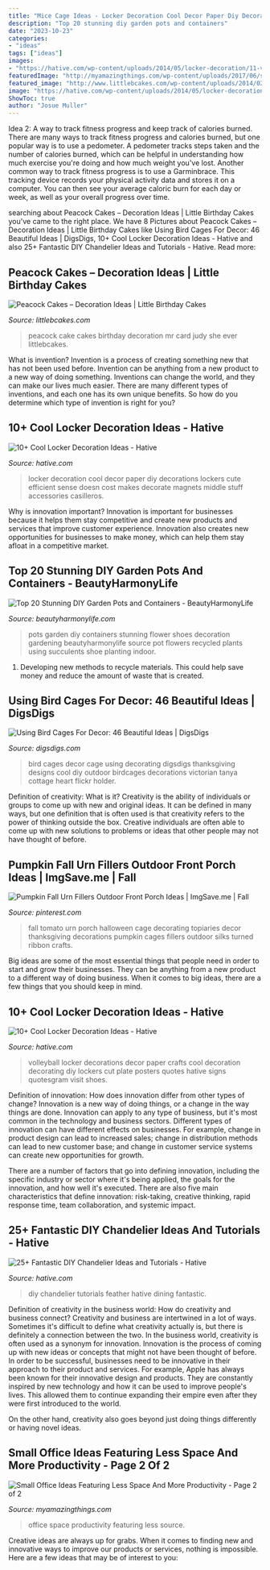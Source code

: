 ```yaml
---
title: "Mice Cage Ideas - Locker Decoration Cool Decor Paper Diy Decorations Lockers Cute Efficient Sense Doesn Cost Makes Decorate Magnets Middle Stuff Accessories Casilleros"
description: "Top 20 stunning diy garden pots and containers"
date: "2023-10-23"
categories:
- "ideas"
tags: ["ideas"]
images:
- "https://hative.com/wp-content/uploads/2014/05/locker-decoration/11-volleyball-paper-plate.jpg"
featuredImage: "http://myamazingthings.com/wp-content/uploads/2017/06/small-home-office-7.jpg"
featured_image: "http://www.littlebcakes.com/wp-content/uploads/2014/02/Peacock-Cake-Images.jpg"
image: "https://hative.com/wp-content/uploads/2014/05/locker-decoration/4-contact-paper-locker-decoration.jpg"
ShowToc: true
author: "Josue Muller"
---
```



Idea 2: A way to track fitness progress and keep track of calories burned.
There are many ways to track fitness progress and calories burned, but one popular way is to use a pedometer. A pedometer tracks steps taken and the number of calories burned, which can be helpful in understanding how much exercise you're doing and how much weight you've lost. Another common way to track fitness progress is to use a Garminbrace. This tracking device records your physical activity data and stores it on a computer. You can then see your average caloric burn for each day or week, as well as your overall progress over time.

	

		
searching about Peacock Cakes – Decoration Ideas | Little Birthday Cakes you've came to the right place. We have 8 Pictures about Peacock Cakes – Decoration Ideas | Little Birthday Cakes like Using Bird Cages For Decor: 46 Beautiful Ideas | DigsDigs, 10+ Cool Locker Decoration Ideas - Hative and also 25+ Fantastic DIY Chandelier Ideas and Tutorials - Hative. Read more:
		
    
## Peacock Cakes – Decoration Ideas | Little Birthday Cakes

<img loading=lazy src="http://www.littlebcakes.com/wp-content/uploads/2014/02/Peacock-Cake-Images.jpg" onerror="this.onerror=null;this.src='https://tse4.mm.bing.net/th?id=OIP.rlo_YCzMhVEKUNdVZOMReQHaMr&amp;pid=15.1';" alt="Peacock Cakes – Decoration Ideas | Little Birthday Cakes">

_Source: littlebcakes.com_

>peacock cake cakes birthday decoration mr card judy she ever littlebcakes. 

	

What is invention?
Invention is a process of creating something new that has not been used before. Invention can be anything from a new product to a new way of doing something. Inventions can change the world, and they can make our lives much easier. There are many different types of inventions, and each one has its own unique benefits. So how do you determine which type of invention is right for you?

    
## 10+ Cool Locker Decoration Ideas - Hative

<img loading=lazy src="https://hative.com/wp-content/uploads/2014/05/locker-decoration/4-contact-paper-locker-decoration.jpg" onerror="this.onerror=null;this.src='https://tse2.mm.bing.net/th?id=OIP.OKAdD3z3iR9AekLOzqiHPQHaJ6&amp;pid=15.1';" alt="10+ Cool Locker Decoration Ideas - Hative">

_Source: hative.com_

>locker decoration cool decor paper diy decorations lockers cute efficient sense doesn cost makes decorate magnets middle stuff accessories casilleros. 

	

Why is innovation important?
Innovation is important for businesses because it helps them stay competitive and create new products and services that improve customer experience. Innovation also creates new opportunities for businesses to make money, which can help them stay afloat in a competitive market.

    
## Top 20 Stunning DIY Garden Pots And Containers - BeautyHarmonyLife

<img loading=lazy src="https://beautyharmonylife.com/wp-content/uploads/2014/03/Gardening-Flower-Pots-Decoration-Ideas-with-shoes.jpg" onerror="this.onerror=null;this.src='https://tse2.mm.bing.net/th?id=OIP.Xkih-Qc1nAwsD6QrN0CIeAHaFi&amp;pid=15.1';" alt="Top 20 Stunning DIY Garden Pots and Containers - BeautyHarmonyLife">

_Source: beautyharmonylife.com_

>pots garden diy containers stunning flower shoes decoration gardening beautyharmonylife source pot flowers recycled plants using succulents shoe planting indoor. 

	

1. Developing new methods to recycle materials. This could help save money and reduce the amount of waste that is created.

    
## Using Bird Cages For Decor: 46 Beautiful Ideas | DigsDigs

<img loading=lazy src="http://www.digsdigs.com/photos/using-bird-cages-for-home-decor-beautiful-ideas-34.jpg" onerror="this.onerror=null;this.src='https://tse4.mm.bing.net/th?id=OIP.vKfGM8PBHlRIb2iud2f4QAHaJ6&amp;pid=15.1';" alt="Using Bird Cages For Decor: 46 Beautiful Ideas | DigsDigs">

_Source: digsdigs.com_

>bird cages decor cage using decorating digsdigs thanksgiving designs cool diy outdoor birdcages decorations victorian tanya cottage heart flickr holder. 

	

Definition of creativity: What is it?
Creativity is the ability of individuals or groups to come up with new and original ideas. It can be defined in many ways, but one definition that is often used is that creativity refers to the power of thinking outside the box. Creative individuals are often able to come up with new solutions to problems or ideas that other people may not have thought of before.

    
## Pumpkin Fall Urn Fillers Outdoor Front Porch Ideas | ImgSave.me | Fall

<img loading=lazy src="https://i.pinimg.com/736x/de/cb/2b/decb2b0dc080ded907bbddfa7b71534b.jpg" onerror="this.onerror=null;this.src='https://tse3.mm.bing.net/th?id=OIP.Bvyz8Edsiigw1IP-as2uFwHaJ4&amp;pid=15.1';" alt="Pumpkin Fall Urn Fillers Outdoor Front Porch Ideas | ImgSave.me | Fall">

_Source: pinterest.com_

>fall tomato urn porch halloween cage decorating topiaries decor thanksgiving decorations pumpkin cages fillers outdoor silks turned ribbon crafts. 

	

Big ideas are some of the most essential things that people need in order to start and grow their businesses. They can be anything from a new product to a different way of doing business. When it comes to big ideas, there are a few things that you should keep in mind. 

    
## 10+ Cool Locker Decoration Ideas - Hative

<img loading=lazy src="https://hative.com/wp-content/uploads/2014/05/locker-decoration/11-volleyball-paper-plate.jpg" onerror="this.onerror=null;this.src='https://tse4.mm.bing.net/th?id=OIP.eI4xj-5LXGFXkkrms-jhvAHaNK&amp;pid=15.1';" alt="10+ Cool Locker Decoration Ideas - Hative">

_Source: hative.com_

>volleyball locker decorations decor paper crafts cool decoration decorating diy lockers cut plate posters quotes hative signs quotesgram visit shoes. 

	

Definition of innovation: How does innovation differ from other types of change?
Innovation is a new way of doing things, or a change in the way things are done. Innovation can apply to any type of business, but it's most common in the technology and business sectors.
Different types of innovation can have different effects on businesses. For example, change in product design can lead to increased sales; change in distribution methods can lead to new customer base; and change in customer service systems can create new opportunities for growth.

There are a number of factors that go into defining innovation, including the specific industry or sector where it's being applied, the goals for the innovation, and how well it's executed. There are also five main characteristics that define innovation: risk-taking, creative thinking, rapid response time, team collaboration, and systemic impact.

    
## 25+ Fantastic DIY Chandelier Ideas And Tutorials - Hative

<img loading=lazy src="https://hative.com/wp-content/uploads/2015/08/diy-chandelier/1-diy-chandelier-ideas-tutorials.jpg" onerror="this.onerror=null;this.src='https://tse2.mm.bing.net/th?id=OIP.FW71EWQz_MigDpV1E_SlCAHaOl&amp;pid=15.1';" alt="25+ Fantastic DIY Chandelier Ideas and Tutorials - Hative">

_Source: hative.com_

>diy chandelier tutorials feather hative dining fantastic. 

	

Definition of creativity in the business world: How do creativity and business connect?
Creativity and business are intertwined in a lot of ways. Sometimes it's difficult to define what creativity actually is, but there is definitely a connection between the two. 
In the business world, creativity is often used as a synonym for innovation. Innovation is the process of coming up with new ideas or concepts that might not have been thought of before. In order to be successful, businesses need to be innovative in their approach to their product and services. For example, Apple has always been known for their innovative design and products. They are constantly inspired by new technology and how it can be used to improve people's lives. This allowed them to continue expanding their empire even after they were first introduced to the world. 

On the other hand, creativity also goes beyond just doing things differently or having novel ideas.

    
## Small Office Ideas Featuring Less Space And More Productivity - Page 2 Of 2

<img loading=lazy src="http://myamazingthings.com/wp-content/uploads/2017/06/small-home-office-7.jpg" onerror="this.onerror=null;this.src='https://tse4.mm.bing.net/th?id=OIP.OOJeOHDGH7acgpjNXcXZwQHaLL&amp;pid=15.1';" alt="Small Office Ideas Featuring Less Space And More Productivity - Page 2 of 2">

_Source: myamazingthings.com_

>office space productivity featuring less source. 

	

Creative ideas are always up for grabs. When it comes to finding new and innovative ways to improve our products or services, nothing is impossible. Here are a few ideas that may be of interest to you: 

